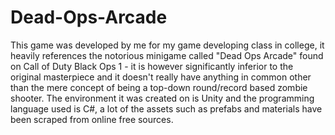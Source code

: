 # Dead-Ops-Arcade
This game was developed by me for my game developing class in college, it heavily references the notorious minigame called "Dead Ops Arcade" found on Call of Duty Black Ops 1 - it is however significantly inferior to the original masterpiece and it doesn't really have anything in common other than the mere concept of being a top-down round/record based zombie shooter. 
The environment it was created on is Unity and the programming language used is C#, a lot of the assets such as prefabs and materials have been scraped from online free sources. 
